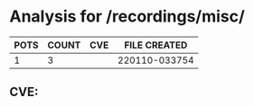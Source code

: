 # Analysis for /recordings/misc/
| POTS | COUNT | CVE | FILE CREATED |
|---|---|---|---|
| 1 | 3 | | 220110-033754 |

## CVE: 